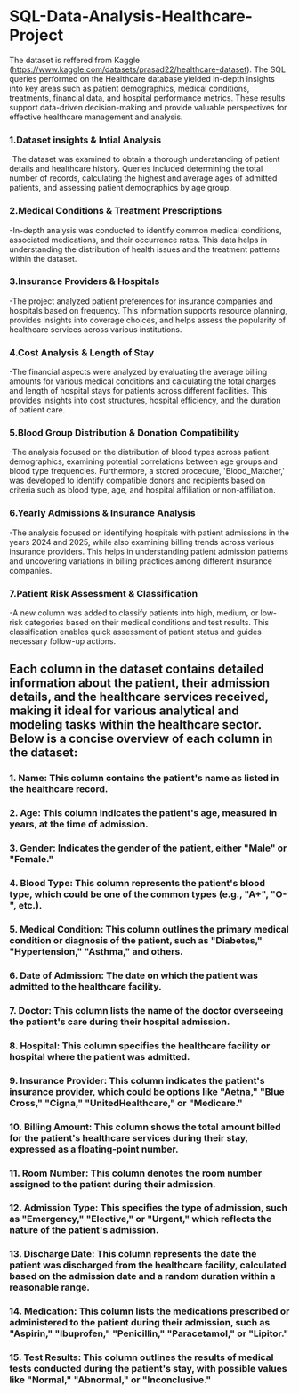 # SQL-Data-Analysis-Healthcare-Project

The dataset is reffered from Kaggle (https://www.kaggle.com/datasets/prasad22/healthcare-dataset).
The SQL queries performed on the Healthcare database yielded in-depth insights into key areas such as patient demographics, medical conditions, treatments, financial data, and hospital performance metrics. These results support data-driven decision-making and provide valuable perspectives for effective healthcare management and analysis.

### 1.Dataset insights & Intial Analysis
-The dataset was examined to obtain a thorough understanding of patient details and healthcare history. Queries included determining the total number of records, calculating the highest and average ages of admitted patients, and assessing patient demographics by age group.

### 2.Medical Conditions & Treatment Prescriptions
-In-depth analysis was conducted to identify common medical conditions, associated medications, and their occurrence rates. This data helps in understanding the distribution of health issues and the treatment patterns within the dataset.

### 3.Insurance Providers & Hospitals
-The project analyzed patient preferences for insurance companies and hospitals based on frequency. This information supports resource planning, provides insights into coverage choices, and helps assess the popularity of healthcare services across various institutions.

### 4.Cost Analysis & Length of Stay
-The financial aspects were analyzed by evaluating the average billing amounts for various medical conditions and calculating the total charges and length of hospital stays for patients across different facilities. This provides insights into cost structures, hospital efficiency, and the duration of patient care.

### 5.Blood Group Distribution & Donation Compatibility
-The analysis focused on the distribution of blood types across patient demographics, examining potential correlations between age groups and blood type frequencies. Furthermore, a stored procedure, 'Blood_Matcher,' was developed to identify compatible donors and recipients based on criteria such as blood type, age, and hospital affiliation or non-affiliation.

### 6.Yearly Admissions & Insurance Analysis
-The analysis focused on identifying hospitals with patient admissions in the years 2024 and 2025, while also examining billing trends across various insurance providers. This helps in understanding patient admission patterns and uncovering variations in billing practices among different insurance companies.

### 7.Patient Risk Assessment & Classification
-A new column was added to classify patients into high, medium, or low-risk categories based on their medical conditions and test results. This classification enables quick assessment of patient status and guides necessary follow-up actions.

## Each column in the dataset contains detailed information about the patient, their admission details, and the healthcare services received, making it ideal for various analytical and modeling tasks within the healthcare sector. Below is a concise overview of each column in the dataset:

### 1. Name: This column contains the patient's name as listed in the healthcare record.

### 2. Age: This column indicates the patient's age, measured in years, at the time of admission.

### 3. Gender: Indicates the gender of the patient, either "Male" or "Female."

### 4. Blood Type: This column represents the patient's blood type, which could be one of the common types (e.g., "A+", "O-", etc.).

### 5. Medical Condition: This column outlines the primary medical condition or diagnosis of the patient, such as "Diabetes," "Hypertension," "Asthma," and others.

### 6. Date of Admission: The date on which the patient was admitted to the healthcare facility.

### 7. Doctor: This column lists the name of the doctor overseeing the patient's care during their hospital admission.

### 8. Hospital: This column specifies the healthcare facility or hospital where the patient was admitted.

### 9. Insurance Provider: This column indicates the patient's insurance provider, which could be options like "Aetna," "Blue Cross," "Cigna," "UnitedHealthcare," or "Medicare."

### 10. Billing Amount: This column shows the total amount billed for the patient's healthcare services during their stay, expressed as a floating-point number.

### 11. Room Number: This column denotes the room number assigned to the patient during their admission.

### 12. Admission Type: This specifies the type of admission, such as "Emergency," "Elective," or "Urgent," which reflects the nature of the patient's admission.

### 13. Discharge Date: This column represents the date the patient was discharged from the healthcare facility, calculated based on the admission date and a random duration within a reasonable range.

### 14. Medication: This column lists the medications prescribed or administered to the patient during their admission, such as "Aspirin," "Ibuprofen," "Penicillin," "Paracetamol," or "Lipitor."

### 15. Test Results: This column outlines the results of medical tests conducted during the patient's stay, with possible values like "Normal," "Abnormal," or "Inconclusive."


